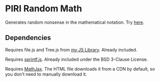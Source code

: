 # PIRI Random Math
Generates random nonsense in the mathematical notation. Try [here](https://thisispiri.github.io/random-math).

## Dependencies
Requires file.js and Tree.js from [my JS Library](https://github.com/ThisIsPIRI/js-library). Already included.

Requires [sprintf.js](https://github.com/alexei/sprintf.js). Already included under the BSD 3-Clause License.

Requires [MathJax](https://www.mathjax.org). The HTML file downloads it from a CDN by default, so you don't need to manually download it.